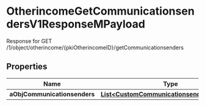 

# OtherincomeGetCommunicationsendersV1ResponseMPayload

Response for GET /1/object/otherincome/{pkiOtherincomeID}/getCommunicationsenders

## Properties

| Name | Type | Description | Notes |
|------------ | ------------- | ------------- | -------------|
|**aObjCommunicationsenders** | [**List&lt;CustomCommunicationsenderResponse&gt;**](CustomCommunicationsenderResponse.md) |  |  |




